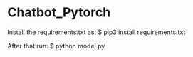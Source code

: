 # Chatbot_Pytorch
Install the requirements.txt as:
$ pip3 install requirements.txt

After that run:
$ python model.py
